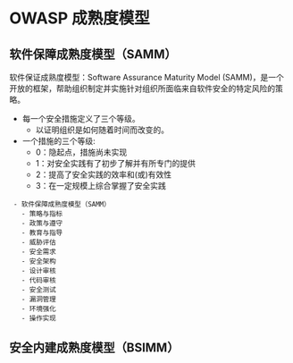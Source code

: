 # OWASP 成熟度模型

## 软件保障成熟度模型（SAMM）

软件保证成熟度模型：Software Assurance Maturity Model (SAMM)，是一个开放的框架，帮助组织制定并实施针对组织所面临来自软件安全的特定风险的策略。

- 每一个安全措施定义了三个等级。
  - 以证明组织是如何随着时间而改变的。
- 一个措施的三个等级:
  - 0：隐起点，措施尚未实现
  - 1：对安全实践有了初步了解并有所专门的提供
  - 2：提高了安全实践的效率和(或)有效性
  - 3：在一定规模上综合掌握了安全实践

```radar
 - 软件保障成熟度模型（SAMM）
   - 策略与指标
   - 政策与遵守
   - 教育与指导
   - 威胁评估
   - 安全需求
   - 安全架构
   - 设计审核
   - 代码审核
   - 安全测试
   - 漏洞管理
   - 环境强化
   - 操作实现
```

## 安全内建成熟度模型（BSIMM）

